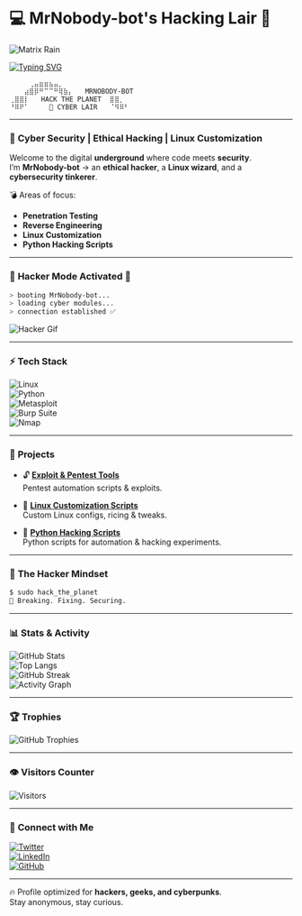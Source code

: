 # 💻 MrNobody-bot's Hacking Lair 👾  

![Matrix Rain](https://raw.githubusercontent.com/rodrigograca31/rodrigograca31/master/matrix.svg)

[![Typing SVG](https://readme-typing-svg.herokuapp.com?lines=Cyber+Security+Enthusiast;Linux+Customizer;Ethical+Hacker+👾;Reverse+Engineer;Pentester+💣)](https://git.io/typing-svg)  

```
⠀⠀⠀⠀⢀⣤⣶⣶⣦⣤⡀  
⠀⠀⠀⣴⣿⡿⠛⠉⠉⠛⢿⣷⡄   MRNOBODY-BOT  
⢀⣿⣿⡇   HACK THE PLANET  ⣿⣿⡀  
⠘⠿⠟⠁     👾 CYBER LAIR   ⠈⠻⠿⠃  
```

---

### 🧠 **Cyber Security | Ethical Hacking | Linux Customization**
Welcome to the digital **underground** where code meets **security**.  
I’m **MrNobody-bot** → an **ethical hacker**, a **Linux wizard**, and a **cybersecurity tinkerer**.  

💣 Areas of focus:  
- **Penetration Testing**  
- **Reverse Engineering**  
- **Linux Customization**  
- **Python Hacking Scripts**  

---

### 🚨 **Hacker Mode Activated** 🚨  

```bash
> booting MrNobody-bot...
> loading cyber modules...
> connection established ✅
```

![Hacker Gif](./assets/hacker.gif)  

---

### ⚡ **Tech Stack**

![Linux](https://img.shields.io/badge/Linux-Kali%20%7C%20Arch%20%7C%20Ubuntu-blue?logo=linux)  
![Python](https://img.shields.io/badge/Python-Hacking%20Scripts-yellow?logo=python)  
![Metasploit](https://img.shields.io/badge/Metasploit-Exploit%20Framework-red)  
![Burp Suite](https://img.shields.io/badge/Burp%20Suite-Web%20Security-orange)  
![Nmap](https://img.shields.io/badge/Nmap-Network%20Scanner-lightgrey)  

---

### 🚀 **Projects**

- 🔓 **[Exploit & Pentest Tools](https://github.com/MrNobody-bot/penetration-testing-tools)**  
  Pentest automation scripts & exploits.  

- 🐧 **[Linux Customization Scripts](https://github.com/MrNobody-bot/linux-customization-scripts)**  
  Custom Linux configs, ricing & tweaks.  

- 🧩 **[Python Hacking Scripts](https://github.com/MrNobody-bot/python-hacking-scripts)**  
  Python scripts for automation & hacking experiments.  

---

### 💾 **The Hacker Mindset**

```bash
$ sudo hack_the_planet
🚀 Breaking. Fixing. Securing.
```

---

### 📊 **Stats & Activity**

![GitHub Stats](https://github-readme-stats.vercel.app/api?username=MrNobody-bot&show_icons=true&theme=radical)  
![Top Langs](https://github-readme-stats.vercel.app/api/top-langs/?username=MrNobody-bot&layout=compact&theme=radical)  
![GitHub Streak](https://streak-stats.demolab.com?user=MrNobody-bot&theme=radical)  
![Activity Graph](https://github-readme-activity-graph.vercel.app/graph?username=MrNobody-bot&theme=radical)  

---

### 🏆 **Trophies**

![GitHub Trophies](https://github-profile-trophy.vercel.app/?username=MrNobody-bot&theme=radical&no-frame=true&row=1&column=6)  

---

### 👁️ **Visitors Counter**

![Visitors](https://komarev.com/ghpvc/?username=MrNobody-bot&color=blue&style=flat-square&label=Profile+Views)  

---

### 👾 **Connect with Me**

[![Twitter](https://img.shields.io/badge/Twitter-@UDAYBHAN5751-blue?logo=twitter&logoColor=white)](https://twitter.com/@UDAYBHAN5751)  
[![LinkedIn](https://img.shields.io/badge/LinkedIn-Connect%20with%20me-blue?logo=linkedin&logoColor=white)](https://linkedin.com/in/MrNobody-bot)  
[![GitHub](https://img.shields.io/badge/GitHub-MrNobody--bot-black?logo=github)](https://github.com/MrNobody-bot)  

---

🔥 Profile optimized for **hackers, geeks, and cyberpunks**.  
Stay anonymous, stay curious.  
